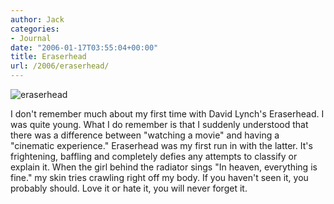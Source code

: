 ```yaml
---
author: Jack
categories:
- Journal
date: "2006-01-17T03:55:04+00:00"
title: Eraserhead
url: /2006/eraserhead/
---
```


![eraserhead](/files/eraserhead1.jpg) 

I don't remember much about my first time with David Lynch's Eraserhead. I was quite young. What I do remember is that I suddenly understood that there was a difference between "watching a movie" and having a "cinematic experience." Eraserhead was my first run in with the latter. It's frightening, baffling and completely defies any attempts to classify or explain it. When the girl behind the radiator sings "In heaven, everything is fine." my skin tries crawling right off my body. If you haven't seen it, you probably should. Love it or hate it, you will never forget it.
